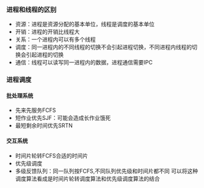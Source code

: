 ### 进程和线程的区别
+ 资源：进程是资源分配的基本单位，线程是调度的基本单位
+ 开销：进程的开销比线程大
+ 关系：一个进程内可以有多个线程
+ 调度：同一进程内的不同线程的切换不会引起进程切换，不同进程内线程的切换会引起进程的切换
+ 通信：线程可以读写同一进程内的数据，进程通信需要IPC

### 进程调度
#### 批处理系统
+ 先来先服务FCFS
+ 短作业优先SJF：可能会造成长作业饿死
+ 最短剩余时间优先SRTN
#### 交互系统
+ 时间片轮转FCFS合适的时间片
+ 优先级调度
+ 多级反馈队列：同一队列按FCFS,不同队列优先级和时间片都不同
  可以将这种调度算法看成是时间片轮转调度算法和优先级调度算法的结合